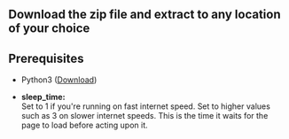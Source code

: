 ## Download the zip file and extract to any location of your choice

## Prerequisites  
  
 - Python3 ([Download](https://www.python.org/downloads/))  
 

- **sleep_time:**  
  Set to 1 if you're running on fast internet speed.
  Set to higher values such as 3 on slower internet speeds.
  This is the time it waits for the page to load before acting upon it.

